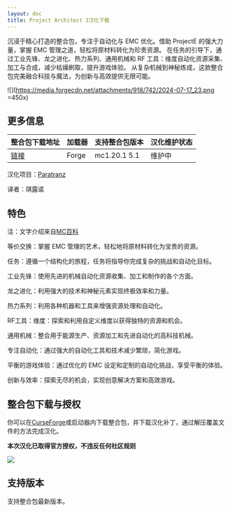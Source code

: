 ```yaml
---
layout: doc
title: Project Architect 2汉化下载
---
```


沉浸于精心打造的整合包，专注于自动化与 EMC 优化。借助 ProjectE 的强大力量，掌握 EMC 管理之道，轻松将原材料转化为珍贵资源。
在任务的引导下，通过工业先锋、龙之进化、热力系列、通用机械和 RF 工具：维度自动化资源采集、加工与合成，减少枯燥刷取，提升游戏体验。
从复杂机械到神秘炼成，这款整合包完美融合科技与魔法，为创新与高效提供无限可能。

![](https://media.forgecdn.net/attachments/918/742/2024-07-17_23.png =450x)

<DownloadLinks :methods="[
  { id: 'lanzou', text: '下载汉化', icon: '/imgs/svg/lanzou.svg', link: 'https://vmhanhuazu.lanzouo.com/s/pa2' },
  { id: 'bilibili', text: '汉化教程与介绍', icon: '/imgs/svg/bilibili.svg', link: 'https://www.bilibili.com/video/BV1GcNheGE5X/' },
  { id: 'curseforge', text: 'i18n自动汉化更新模组', icon: '/imgs/svg/curseforge.svg', link: 'https://www.curseforge.com/minecraft/mc-mods/i18nupdatemod/download/5841609' },
  { id: 'lazy', text: '懒汉下载', icon: '/imgs/logo/logo_64.png', link: 'https://vmhanhuazu.lanzouo.com/s/pa2' }
]" />

## 更多信息

| 整合包下载地址                                                            | 加载器 | 支持整合包版本 | 汉化维护状态 |
| :------------------------------------------------------------------------ | :----- | :------------- | :----------- |
| [链接](https://www.curseforge.com/minecraft/modpacks/project-architect-2) | Forge  | mc1.20.1 5.1   | 维护中       |

汉化项目：[Paratranz](https://paratranz.cn/projects/13302)

译者：琪露诺

## 特色

注：文字介绍来自[MC百科](https://www.mcmod.cn/modpack/884.html)

等价交换：掌握 EMC 管理的艺术，轻松地将原材料转化为宝贵的资源。

任务：遵循一个结构化的旅程，任务将指导你完成复杂的挑战和自动化目标。

工业先锋：使用先进的机械自动化资源收集、加工和制作的各个方面。

龙之进化：利用强大的技术和神秘元素实现终极效率和力量。

热力系列：利用各种机器和工具来增强资源处理和自动化。

RF工具：维度：探索和利用自定义维度以获得独特的资源和机会。

通用机械：整合用于能源生产、资源加工和先进自动化的高科技机械。

专注自动化：通过强大的自动化工具和技术减少繁琐，简化游戏。

平衡的游戏体验：通过优化的 EMC 设定和定制的自动化挑战，享受平衡的体验。

创新与效率：探索无尽的机会，实现创意解决方案和高效游戏。

## 整合包下载与授权

你可以在[CurseForge](https://www.curseforge.com/minecraft/modpacks/project-architect-2)或启动器内下载整合包，并下载汉化补丁，通过解压覆盖文件的方法完成汉化。

**本次汉化已取得官方授权，不违反任何社区规则**

![](/imgs/authorization/architect2.png)

## 支持版本

支持整合包最新版本。

<DocSupport />

